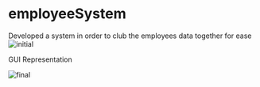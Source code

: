 # employeeSystem
Developed a system in order to club the employees data together for ease
![initial](https://user-images.githubusercontent.com/64066950/94189872-f07f2480-fec8-11ea-9acd-57adeafa8f32.png)


GUI  Representation



![final](https://user-images.githubusercontent.com/64066950/94190266-7ef3a600-fec9-11ea-9e71-bda4cc5a2c4a.png)



